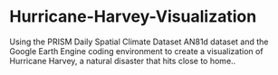 # Hurricane-Harvey-Visualization
Using the PRISM Daily Spatial Climate Dataset AN81d dataset and the Google Earth Engine coding environment to create a visualization of Hurricane Harvey, a natural disaster that hits close to home..
